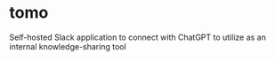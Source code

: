 # tomo

Self-hosted Slack application to connect with ChatGPT to utilize as an internal knowledge-sharing tool
